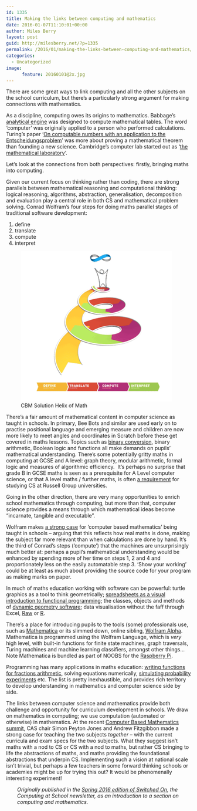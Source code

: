 ```yaml
---
id: 1335
title: Making the links between computing and mathematics
date: 2016-01-07T11:10:01+00:00
author: Miles Berry
layout: post
guid: http://milesberry.net/?p=1335
permalink: /2016/01/making-the-links-between-computing-and-mathematics/
categories:
  - Uncategorized
image:
      feature: 20160101@2x.jpg
---
```

There are some great ways to link computing and all the other subjects on the school curriculum, but there&#8217;s a particularly strong argument for making connections with mathematics.

As a discipline, computing owes its origins to mathematics. Babbage&#8217;s [analytical engine](http://www.computerhistory.org/babbage/engines/) was designed to compute mathematical tables. The word &#8216;computer&#8217; was originally applied to a person who performed calculations. Turing&#8217;s paper &#8216;[On computable numbers with an application to the Entscheidungsproblem](https://www.cs.virginia.edu/~robins/Turing_Paper_1936.pdf)’ was more about proving a mathematical theorem than founding a new science. Cambridge&#8217;s computer lab started out as &#8216;[the mathematical laboratory](http://www.cl.cam.ac.uk/relics/history.html)&#8216;.

Let&#8217;s look at the connections from both perspectives: firstly, bringing maths into computing.

Given our current focus on thinking rather than coding, there are strong parallels between mathematical reasoning and computational thinking: logical reasoning, algorithms, abstraction, generalisation, decomposition and evaluation play a central role in both CS and mathematical problem solving. Conrad Wolfram&#8217;s four steps for doing maths parallel stages of traditional software development:

  1. define
  2. translate
  3. compute
  4. interpret

<figure>
<img src="/wp-content/uploads/2016/01/Screen-Shot-2016-01-07-at-11.53.38.png">
<figcaption>CBM Solution Helix of Math
</figcaption>
</figure>



There&#8217;s a fair amount of mathematical content in computer science as taught in schools. In primary, Bee Bots and similar are used early on to practise positional language and emerging measure and children are now more likely to meet angles and coordinates in Scratch before these get covered in maths lessons. Topics such as [binary conversion](http://www.cimt.plymouth.ac.uk/projects/mepres/book9/bk9i1/bk9_1i1.html), binary arithmetic, Boolean logic and functions all make demands on pupils&#8217; mathematical understanding. There&#8217;s some potentially gritty maths in computing at GCSE and A level: graph theory, modular arithmetic, formal logic and measures of algorithmic efficiency.  It&#8217;s perhaps no surprise that grade B in GCSE maths is seen as a prerequisite for A Level computer science, or that A level maths / further maths, is often [a requirement](http://www.russellgroup.ac.uk/media/5320/informedchoices.pdf) for studying CS at Russell Group universities.

Going in the other direction, there are very many opportunities to enrich school mathematics through computing, but more than that, computer science provides a means through which mathematical ideas become “incarnate, tangible and executable”.

Wolfram makes [a strong case](http://www.ted.com/talks/conrad_wolfram_teaching_kids_real_math_with_computers?language=en) for &#8216;computer based mathematics&#8217; being taught in schools &#8211; arguing that this reflects how real maths is done, making the subject far more relevant than when calculations are done by hand. It&#8217;s the third of Conrad&#8217;s steps (‘compute’) that the machines are unsurprisingly much better at: perhaps a pupil&#8217;s mathematical understanding would be enhanced by spending more of her time on steps 1, 2 and 4 and proportionately less on the easily automatable step 3. &#8216;Show your working&#8217; could be at least as much about providing the source code for your program as making marks on paper.

In much of maths education working with software can be powerful: turtle graphics as a tool to think geometrically; [spreadsheets as a visual introduction to functional programming](http://research.microsoft.com/en-us/um/people/simonpj/Papers/excel/excel.pdf); the classes, objects and methods of [dynamic geometry software](http://www.geogebra.org/); data visualisation without the faff through Excel, [Raw](http://raw.densitydesign.org/) or [R](https://www.r-project.org/).

There&#8217;s a place for introducing pupils to the tools (some) professionals use, such as [Mathematica](http://www.wolfram.com/mathematica/) or its slimmed down, online sibling, [Wolfram Alpha](http://www.wolframalpha.com/). Mathematica is programmed using the Wolfram Language, which is _very_ high level, with built-in functions for finite state machines, graph traversals, Turing machines and machine learning classifiers, amongst other things… Note Mathematica is bundled as part of NOOBS for the [Raspberry Pi](https://www.raspberrypi.org/learning/getting-started-with-mathematica/).

Programming has many applications in maths education: [writing functions for fractions arithmetic](http://snap.berkeley.edu/snapsource/snap.html#present:Username=mgberry&ProjectName=fractions), solving equations numerically, [simulating probability experiments](https://scratch.mit.edu/projects/27750964/#editor) etc. The list is pretty inexhaustible, and provides rich territory to develop understanding in mathematics and computer science side by side.

The links between computer science and mathematics provide both challenge and opportunity for curriculum development in schools. We draw on mathematics in computing; we use computation (automated or otherwise) in mathematics. At the recent [Computer Based Mathematics summit](https://www.computerbasedmath.org/events/maths-education-summit-2015/), CAS chair Simon Peyton Jones and Andrew Fitzgibbon made a strong case for teaching the two subjects _together_ &#8211; with the current curricula and exam specs for the two subjects. What they suggest isn’t maths with a nod to CS or CS with a nod to maths, but rather CS bringing to life the abstractions of maths, and maths providing the foundational abstractions that underpin CS. Implementing such a vision at national scale isn’t trivial, but perhaps a few teachers in some forward thinking schools or academies might be up for trying this out? It would be phenomenally interesting experiment!

<p style="padding-left: 30px;">
  <em>Originally published in the <a href="https://t.co/F9b3FGePJQ">Spring 2016 edition of Switched On</a>, the Computing at School newsletter, as an introduction to a section on computing and mathematics.</em>
</p>
